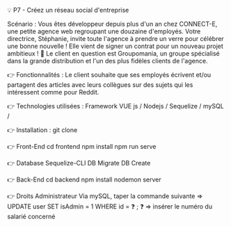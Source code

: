💡 P7 - Créez un réseau social d'entreprise

Scénario : Vous êtes développeur depuis plus d'un an chez CONNECT-E, une petite agence web regroupant une douzaine d'employés. Votre directrice, Stéphanie, invite toute l'agence à prendre un verre pour célébrer une bonne nouvelle ! Elle vient de signer un contrat pour un nouveau projet ambitieux ! 🥂 Le client en question est Groupomania, un groupe spécialisé dans la grande distribution et l'un des plus fidèles clients de l'agence.

👉 Fonctionnalités : Le client souhaite que ses employés écrivent et/ou partagent des articles avec leurs collègues sur des sujets qui les intéressent comme pour Reddit.

👉 Technologies utilisées : Framework VUE js / Nodejs / Sequelize / mySQL /

👉 Installation : git clone

👉 Front-End cd frontend npm install npm run serve

👉 Database Sequelize-CLI DB Migrate DB Create

👉 Back-End cd backend npm install nodemon server

👉 Droits Administrateur Via mySQL, taper la commande suivante => UPDATE user SET isAdmin = 1 WHERE id = ❓ ; ❓ => insérer le numéro du salarié concerné